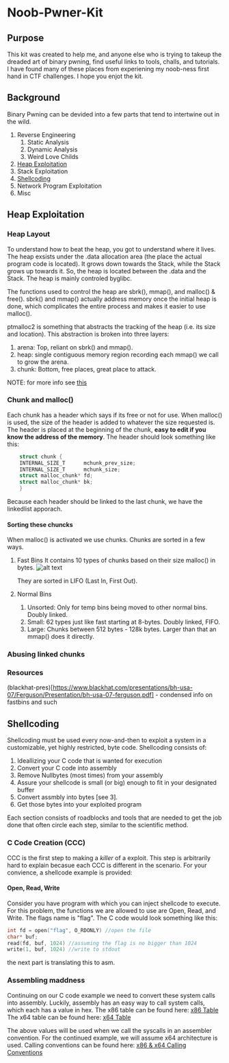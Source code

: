 # Noob-Pwner-Kit
## Purpose
This kit was created to help me, and anyone else who is trying to takeup the dreaded
art of binary pwning, find useful links to tools, challs, and tutorials. I have found
many of these places from experiening my noob-ness first hand in CTF challenges. I
hope you enjot the kit.

## Background
Binary Pwning can be devided into a few parts that tend to intertwine out in the wild.
1. Reverse Engineering
    1. Static Analysis
    2. Dynamic Analysis
    3. Weird Love Childs
2. [Heap Exploitation](#heap-exploitation)
3. Stack Exploitation
4. [Shellcoding](#shellcoding)
5. Network Program Exploitation
6. Misc

## Heap Exploitation
### Heap Layout
To understand how to beat the heap, you got to understand where it lives.
The heap exsists under the .data allocation area (the place the actual program code
is located). It grows down towards the Stack, while the Stack grows up towards it.
So, the heap is located between the .data and the Stack. The heap is mainly controled byglibc. 

The functions used to control the heap are sbrk(), mmap(), and malloc() & free(). 
sbrk() and mmap() actually address memory once the initial heap is done, which
complicates the entire process and makes it easier to use malloc().

ptmalloc2 is something that abstracts the tracking of the heap (i.e. its size and 
location). This abstraction is broken into three layers:
1. arena: Top, reliant on sbrk() and mmap().
2. heap: single contiguous memory region recording each mmap() we call to grow the arena. 
3. chunk: Bottom, free places, great place to attack.

NOTE: for more info see [this](https://medium.com/@c0ngwang/the-art-of-exploiting-heap-overflow-part-4-4f1140585210)

### Chunk and malloc()
Each chunk has a header which says if its free or not for use. When malloc() is used, the size of the header is added to whatever the size requested is. The header is placed at the beginning of the chunk, **easy to edit if you know the address of the memory**. 
The header should look something like this:
```c
    struct chunk {
    INTERNAL_SIZE_T      mchunk_prev_size;
    INTERNAL_SIZE_T      mchunk_size;
    struct malloc_chunk* fd;
    struct malloc_chunk* bk;
    }
```
Because each header should be linked to the last chunk, we have the linkedlist apporach.
#### Sorting these chuncks
When malloc() is activated we use chunks. Chunks are sorted in a few ways.
1. Fast Bins
    It contains 10 types of chunks based on their size malloc() in bytes.
    ![alt text](https://cdn-images-1.medium.com/max/1600/1*vKesMDWlcOf0EHRMJKNIjg.png)

    They are sorted in LIFO (Last In, First Out).
2. Normal Bins
    1. Unsorted: Only for temp bins being moved to other normal bins. Doubly linked.
    2. Small: 62 types just like fast starting at 8-bytes. Doubly linked, FIFO.
    3. Large: Chunks between 512 bytes - 128k bytes.
Larger than that an mmap() does it directly.

### Abusing linked chunks




### Resources
(blackhat-pres)[https://www.blackhat.com/presentations/bh-usa-07/Ferguson/Presentation/bh-usa-07-ferguson.pdf] - condensed info on fastbins and such
 
## Shellcoding

Shellcoding must be used every now-and-then to exploit a system in a customizable, yet highly restricted, byte code.
Shellcoding consists of:
1. Ideallizing your C code that is wanted for execution
2. Convert your C code into assembly
3. Remove Nullbytes (most times) from your assembly
4. Assure your shellcode is small (or big) enough to fit in your designated buffer
5. Convert assmbly into bytes [see 3].
6. Get those bytes into your exploited program

Each section consists of roadblocks and tools that are needed to get the job done that often circle each step,
similar to the scientific method.

### C Code Creation (CCC)
CCC is the first step to making a *killer* of a exploit.
This step is arbitrarily hard to explain becasue each CCC is different in the scenario.
For your convience, a shellcode example is provided:

#### Open, Read, Write
Consider you have program with which you can inject shellcode to execute. For this problem, the functions we are allowed to use
are Open, Read, and Write. The flags name is "flag".
The C code would look something like this:
```C
int fd = open("flag", O_RDONLY) //open the file
char* buf;
read(fd, buf, 1024) //assuming the flag is no bigger than 1024
write(1, buf, 1024) //write to stdout
```
the next part is translating this to asm.

### Assembling maddness
Continuing on our C code example we need to convert these system calls into assembly.
Luckily, assembly has an easy way to call system calls, which each has a value in hex.
The x86 table can be found here: [x86 Table](https://syscalls.kernelgrok.com/)
The x64 table can be found here: [x64 Table](https://filippo.io/linux-syscall-table/)

The above values will be used when we call the syscalls in an assembler convention.
For the continued example, we will assume x64 architecture is used. Calling conventions can be found here: [x86 & x64 Calling Conventions](https://en.wikipedia.org/wiki/X86_calling_conventions)
 







